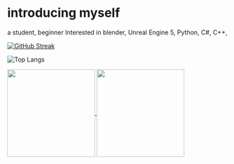 # introducing myself

a student, beginner
Interested in 
blender,
Unreal Engine 5, 
Python, 
C#,
C++, 

[![GitHub Streak](https://github-readme-streak-stats.herokuapp.com?user=Lmucil&theme=hacker&date_format=n%2Fj%5B%2FY%5D)](https://git.io/streak-stats)

![Top Langs](https://github-readme-stats.vercel.app/api/top-langs/?username=Lmucil&layout=compact)

<a href="https://github.com/anuraghazra/github-readme-stats">
  <img height=200 align="center" src="https://github-readme-stats.vercel.app/api?username=Lmucil" />
</a>
<a href="https://github.com/anuraghazra/convoychat">
  <img height=200 align="center" src="https://github-readme-stats.vercel.app/api/top-langs?username=Lmucil&layout=compact&langs_count=8&card_width=320" />
</a>
